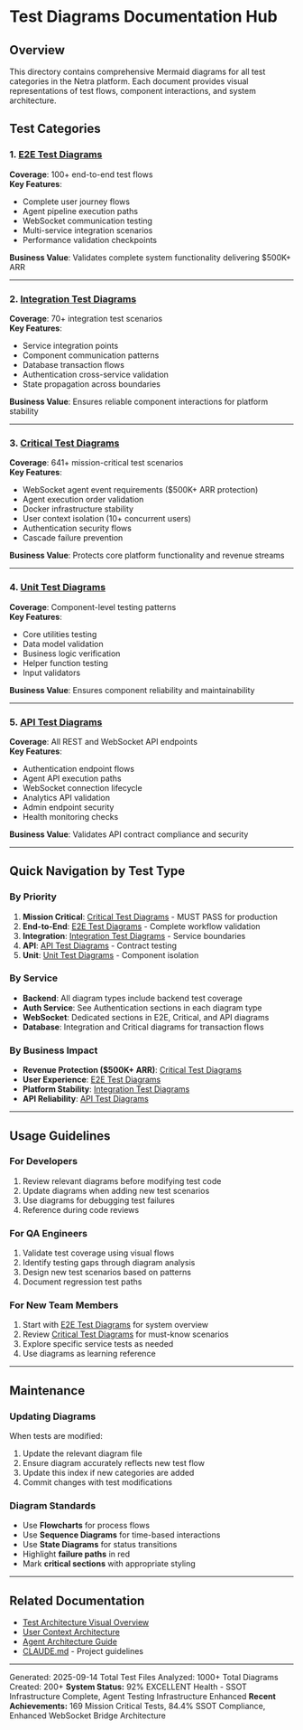 # Test Diagrams Documentation Hub

## Overview
This directory contains comprehensive Mermaid diagrams for all test categories in the Netra platform. Each document provides visual representations of test flows, component interactions, and system architecture.

## Test Categories

### 1. [E2E Test Diagrams](./e2e_test_diagrams.md)
**Coverage**: 100+ end-to-end test flows  
**Key Features**:
- Complete user journey flows
- Agent pipeline execution paths
- WebSocket communication testing
- Multi-service integration scenarios
- Performance validation checkpoints

**Business Value**: Validates complete system functionality delivering $500K+ ARR

---

### 2. [Integration Test Diagrams](./integration_test_diagrams.md)
**Coverage**: 70+ integration test scenarios  
**Key Features**:
- Service integration points
- Component communication patterns
- Database transaction flows
- Authentication cross-service validation
- State propagation across boundaries

**Business Value**: Ensures reliable component interactions for platform stability

---

### 3. [Critical Test Diagrams](./critical_test_diagrams.md)
**Coverage**: 641+ mission-critical test scenarios  
**Key Features**:
- WebSocket agent event requirements ($500K+ ARR protection)
- Agent execution order validation
- Docker infrastructure stability
- User context isolation (10+ concurrent users)
- Authentication security flows
- Cascade failure prevention

**Business Value**: Protects core platform functionality and revenue streams

---

### 4. [Unit Test Diagrams](./unit_test_diagrams.md)
**Coverage**: Component-level testing patterns  
**Key Features**:
- Core utilities testing
- Data model validation
- Business logic verification
- Helper function testing
- Input validators

**Business Value**: Ensures component reliability and maintainability

---

### 5. [API Test Diagrams](./api_test_diagrams.md)
**Coverage**: All REST and WebSocket API endpoints  
**Key Features**:
- Authentication endpoint flows
- Agent API execution paths
- WebSocket connection lifecycle
- Analytics API validation
- Admin endpoint security
- Health monitoring checks

**Business Value**: Validates API contract compliance and security

---

## Quick Navigation by Test Type

### By Priority
1. **Mission Critical**: [Critical Test Diagrams](./critical_test_diagrams.md) - MUST PASS for production
2. **End-to-End**: [E2E Test Diagrams](./e2e_test_diagrams.md) - Complete workflow validation
3. **Integration**: [Integration Test Diagrams](./integration_test_diagrams.md) - Service boundaries
4. **API**: [API Test Diagrams](./api_test_diagrams.md) - Contract testing
5. **Unit**: [Unit Test Diagrams](./unit_test_diagrams.md) - Component isolation

### By Service
- **Backend**: All diagram types include backend test coverage
- **Auth Service**: See Authentication sections in each diagram type
- **WebSocket**: Dedicated sections in E2E, Critical, and API diagrams
- **Database**: Integration and Critical diagrams for transaction flows

### By Business Impact
- **Revenue Protection ($500K+ ARR)**: [Critical Test Diagrams](./critical_test_diagrams.md)
- **User Experience**: [E2E Test Diagrams](./e2e_test_diagrams.md)
- **Platform Stability**: [Integration Test Diagrams](./integration_test_diagrams.md)
- **API Reliability**: [API Test Diagrams](./api_test_diagrams.md)

---

## Usage Guidelines

### For Developers
1. Review relevant diagrams before modifying test code
2. Update diagrams when adding new test scenarios
3. Use diagrams for debugging test failures
4. Reference during code reviews

### For QA Engineers
1. Validate test coverage using visual flows
2. Identify testing gaps through diagram analysis
3. Design new test scenarios based on patterns
4. Document regression test paths

### For New Team Members
1. Start with [E2E Test Diagrams](./e2e_test_diagrams.md) for system overview
2. Review [Critical Test Diagrams](./critical_test_diagrams.md) for must-know scenarios
3. Explore specific service tests as needed
4. Use diagrams as learning reference

---

## Maintenance

### Updating Diagrams
When tests are modified:
1. Update the relevant diagram file
2. Ensure diagram accurately reflects new test flow
3. Update this index if new categories are added
4. Commit changes with test modifications

### Diagram Standards
- Use **Flowcharts** for process flows
- Use **Sequence Diagrams** for time-based interactions
- Use **State Diagrams** for status transitions
- Highlight **failure paths** in red
- Mark **critical sections** with appropriate styling

---

## Related Documentation
- [Test Architecture Visual Overview](../../tests/TEST_ARCHITECTURE_VISUAL_OVERVIEW.md)
- [User Context Architecture](../../USER_CONTEXT_ARCHITECTURE.md)
- [Agent Architecture Guide](../AGENT_ARCHITECTURE_DISAMBIGUATION_GUIDE.md)
- [CLAUDE.md](../../CLAUDE.md) - Project guidelines

---

Generated: 2025-09-14
Total Test Files Analyzed: 1000+
Total Diagrams Created: 200+
**System Status:** 92% EXCELLENT Health - SSOT Infrastructure Complete, Agent Testing Infrastructure Enhanced
**Recent Achievements:** 169 Mission Critical Tests, 84.4% SSOT Compliance, Enhanced WebSocket Bridge Architecture